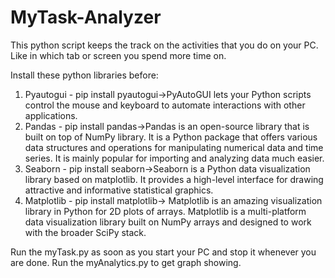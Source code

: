 <h1> MyTask-Analyzer</h1>

This python script keeps the track on the activities that you do on your PC.
Like in which tab or screen you spend more time on.

Install these python libraries before:

1) Pyautogui - pip install pyautogui->PyAutoGUI lets your Python scripts control the mouse and keyboard to automate interactions with other applications. 
2) Pandas - pip install pandas->Pandas is an open-source library that is built on top of NumPy library. It is a Python package that offers various data structures and operations for manipulating numerical data and time series. It is mainly popular for importing and analyzing data much easier. 
3) Seaborn - pip install seaborn->Seaborn is a Python data visualization library based on matplotlib. It provides a high-level interface for drawing attractive and informative statistical graphics. 
4) Matplotlib - pip install matplotlib-> Matplotlib is an amazing visualization library in Python for 2D plots of arrays. Matplotlib is a multi-platform data visualization library built on NumPy arrays and designed to work with the broader SciPy stack.

Run the myTask.py as soon as you start your PC and stop it whenever you are done.
Run the myAnalytics.py to get graph showing.







